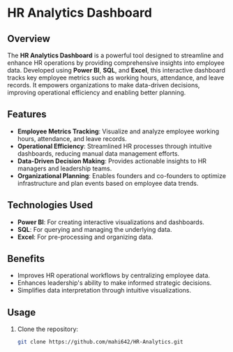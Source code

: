 # HR Analytics Dashboard

## Overview
The **HR Analytics Dashboard** is a powerful tool designed to streamline and enhance HR operations by providing comprehensive insights into employee data. Developed using **Power BI**, **SQL**, and **Excel**, this interactive dashboard tracks key employee metrics such as working hours, attendance, and leave records. It empowers organizations to make data-driven decisions, improving operational efficiency and enabling better planning.

## Features
- **Employee Metrics Tracking**: Visualize and analyze employee working hours, attendance, and leave records.
- **Operational Efficiency**: Streamlined HR processes through intuitive dashboards, reducing manual data management efforts.
- **Data-Driven Decision Making**: Provides actionable insights to HR managers and leadership teams.
- **Organizational Planning**: Enables founders and co-founders to optimize infrastructure and plan events based on employee data trends.

## Technologies Used
- **Power BI**: For creating interactive visualizations and dashboards.
- **SQL**: For querying and managing the underlying data.
- **Excel**: For pre-processing and organizing data.

## Benefits
- Improves HR operational workflows by centralizing employee data.
- Enhances leadership's ability to make informed strategic decisions.
- Simplifies data interpretation through intuitive visualizations.

## Usage
1. Clone the repository:
   ```bash
   git clone https://github.com/mahi642/HR-Analytics.git
